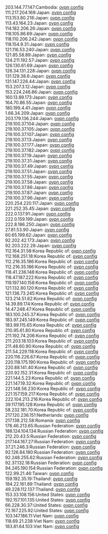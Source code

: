 203.144.77.147:Cambodia: [ovpn config](vpn/203_144_77_147.ovpn)  
111.217.204.169:Japan: [ovpn config](vpn/111_217_204_169.ovpn)  
113.153.80.218:Japan: [ovpn config](vpn/113_153_80_218.ovpn)  
113.43.164.23:Japan: [ovpn config](vpn/113_43_164_23.ovpn)  
114.182.206.26:Japan: [ovpn config](vpn/114_182_206_26.ovpn)  
118.105.86.69:Japan: [ovpn config](vpn/118_105_86_69.ovpn)  
118.110.206.242:Japan: [ovpn config](vpn/118_110_206_242.ovpn)  
118.154.9.31:Japan: [ovpn config](vpn/118_154_9_31.ovpn)  
121.116.53.240:Japan: [ovpn config](vpn/121_116_53_240.ovpn)  
121.85.58.89:Japan: [ovpn config](vpn/121_85_58_89.ovpn)  
124.211.192.57:Japan: [ovpn config](vpn/124_211_192_57.ovpn)  
126.130.61.69:Japan: [ovpn config](vpn/126_130_61_69.ovpn)  
126.34.131.228:Japan: [ovpn config](vpn/126_34_131_228.ovpn)  
131.129.38.6:Japan: [ovpn config](vpn/131_129_38_6.ovpn)  
131.147.226.44:Japan: [ovpn config](vpn/131_147_226_44.ovpn)  
153.207.3.12:Japan: [ovpn config](vpn/153_207_3_12.ovpn)  
153.224.246.86:Japan: [ovpn config](vpn/153_224_246_86.ovpn)  
160.13.89.173:Japan: [ovpn config](vpn/160_13_89_173.ovpn)  
164.70.86.55:Japan: [ovpn config](vpn/164_70_86_55.ovpn)  
180.199.4.41:Japan: [ovpn config](vpn/180_199_4_41.ovpn)  
1.66.34.209:Japan: [ovpn config](vpn/1_66_34_209.ovpn)  
203.179.136.244:Japan: [ovpn config](vpn/203_179_136_244.ovpn)  
219.100.37.104:Japan: [ovpn config](vpn/219_100_37_104.ovpn)  
219.100.37.105:Japan: [ovpn config](vpn/219_100_37_105.ovpn)  
219.100.37.107:Japan: [ovpn config](vpn/219_100_37_107.ovpn)  
219.100.37.13:Japan: [ovpn config](vpn/219_100_37_13.ovpn)  
219.100.37.177:Japan: [ovpn config](vpn/219_100_37_177.ovpn)  
219.100.37.182:Japan: [ovpn config](vpn/219_100_37_182.ovpn)  
219.100.37.19:Japan: [ovpn config](vpn/219_100_37_19.ovpn)  
219.100.37.31:Japan: [ovpn config](vpn/219_100_37_31.ovpn)  
219.100.37.49:Japan: [ovpn config](vpn/219_100_37_49.ovpn)  
219.100.37.51:Japan: [ovpn config](vpn/219_100_37_51.ovpn)  
219.100.37.55:Japan: [ovpn config](vpn/219_100_37_55.ovpn)  
219.100.37.58:Japan: [ovpn config](vpn/219_100_37_58.ovpn)  
219.100.37.86:Japan: [ovpn config](vpn/219_100_37_86.ovpn)  
219.100.37.87:Japan: [ovpn config](vpn/219_100_37_87.ovpn)  
219.100.37.96:Japan: [ovpn config](vpn/219_100_37_96.ovpn)  
220.254.220.117:Japan: [ovpn config](vpn/220_254_220_117.ovpn)  
221.252.35.45:Japan: [ovpn config](vpn/221_252_35_45.ovpn)  
222.0.137.91:Japan: [ovpn config](vpn/222_0_137_91.ovpn)  
222.0.159.199:Japan: [ovpn config](vpn/222_0_159_199.ovpn)  
222.8.186.250:Japan: [ovpn config](vpn/222_8_186_250.ovpn)  
27.81.53.90:Japan: [ovpn config](vpn/27_81_53_90.ovpn)  
60.65.199.62:Japan: [ovpn config](vpn/60_65_199_62.ovpn)  
92.202.42.173:Japan: [ovpn config](vpn/92_202_42_173.ovpn)  
92.203.222.28:Japan: [ovpn config](vpn/92_203_222_28.ovpn)  
112.164.31.58:Korea Republic of: [ovpn config](vpn/112_164_31_58.ovpn)  
112.168.251.18:Korea Republic of: [ovpn config](vpn/112_168_251_18.ovpn)  
112.216.35.186:Korea Republic of: [ovpn config](vpn/112_216_35_186.ovpn)  
112.216.35.186:Korea Republic of: [ovpn config](vpn/112_216_35_186.ovpn)  
118.41.236.148:Korea Republic of: [ovpn config](vpn/118_41_236_148.ovpn)  
118.47.187.222:Korea Republic of: [ovpn config](vpn/118_47_187_222.ovpn)  
119.197.140.158:Korea Republic of: [ovpn config](vpn/119_197_140_158.ovpn)  
121.132.80.120:Korea Republic of: [ovpn config](vpn/121_132_80_120.ovpn)  
121.136.73.245:Korea Republic of: [ovpn config](vpn/121_136_73_245.ovpn)  
123.214.51.62:Korea Republic of: [ovpn config](vpn/123_214_51_62.ovpn)  
14.39.89.174:Korea Republic of: [ovpn config](vpn/14_39_89_174.ovpn)  
14.47.248.47:Korea Republic of: [ovpn config](vpn/14_47_248_47.ovpn)  
183.100.245.37:Korea Republic of: [ovpn config](vpn/183_100_245_37.ovpn)  
183.97.245.149:Korea Republic of: [ovpn config](vpn/183_97_245_149.ovpn)  
183.99.115.65:Korea Republic of: [ovpn config](vpn/183_99_115_65.ovpn)  
210.95.61.80:Korea Republic of: [ovpn config](vpn/210_95_61_80.ovpn)  
211.192.74.206:Korea Republic of: [ovpn config](vpn/211_192_74_206.ovpn)  
211.203.18.103:Korea Republic of: [ovpn config](vpn/211_203_18_103.ovpn)  
211.48.60.90:Korea Republic of: [ovpn config](vpn/211_48_60_90.ovpn)  
211.54.229.118:Korea Republic of: [ovpn config](vpn/211_54_229_118.ovpn)  
220.116.226.67:Korea Republic of: [ovpn config](vpn/220_116_226_67.ovpn)  
220.118.175.190:Korea Republic of: [ovpn config](vpn/220_118_175_190.ovpn)  
220.88.141.40:Korea Republic of: [ovpn config](vpn/220_88_141_40.ovpn)  
220.92.152.31:Korea Republic of: [ovpn config](vpn/220_92_152_31.ovpn)  
221.144.5.23:Korea Republic of: [ovpn config](vpn/221_144_5_23.ovpn)  
221.147.19.32:Korea Republic of: [ovpn config](vpn/221_147_19_32.ovpn)  
221.148.56.230:Korea Republic of: [ovpn config](vpn/221_148_56_230.ovpn)  
221.157.159.217:Korea Republic of: [ovpn config](vpn/221_157_159_217.ovpn)  
222.104.213.216:Korea Republic of: [ovpn config](vpn/222_104_213_216.ovpn)  
39.117.195.128:Korea Republic of: [ovpn config](vpn/39_117_195_128.ovpn)  
58.232.181.70:Korea Republic of: [ovpn config](vpn/58_232_181_70.ovpn)  
217.120.236.151:Netherlands: [ovpn config](vpn/217_120_236_151.ovpn)  
217.138.212.58:Romania: [ovpn config](vpn/217_138_212_58.ovpn)  
178.46.213.65:Russian Federation: [ovpn config](vpn/178_46_213_65.ovpn)  
188.124.104.134:Russian Federation: [ovpn config](vpn/188_124_104_134.ovpn)  
212.20.43.5:Russian Federation: [ovpn config](vpn/212_20_43_5.ovpn)  
217.144.167.27:Russian Federation: [ovpn config](vpn/217_144_167_27.ovpn)  
37.21.246.3:Russian Federation: [ovpn config](vpn/37_21_246_3.ovpn)  
92.126.84.180:Russian Federation: [ovpn config](vpn/92_126_84_180.ovpn)  
92.248.255.62:Russian Federation: [ovpn config](vpn/92_248_255_62.ovpn)  
92.37.132.18:Russian Federation: [ovpn config](vpn/92_37_132_18.ovpn)  
94.245.190.154:Russian Federation: [ovpn config](vpn/94_245_190_154.ovpn)  
122.99.21.46:Taiwan: [ovpn config](vpn/122_99_21_46.ovpn)  
159.192.35.19:Thailand: [ovpn config](vpn/159_192_35_19.ovpn)  
184.22.161.89:Thailand: [ovpn config](vpn/184_22_161_89.ovpn)  
49.228.112.137:Thailand: [ovpn config](vpn/49_228_112_137.ovpn)  
153.33.108.156:United States: [ovpn config](vpn/153_33_108_156.ovpn)  
192.157.101.135:United States: [ovpn config](vpn/192_157_101_135.ovpn)  
66.228.30.37:United States: [ovpn config](vpn/66_228_30_37.ovpn)  
72.167.225.92:United States: [ovpn config](vpn/72_167_225_92.ovpn)  
103.147.186.11:Viet Nam: [ovpn config](vpn/103_147_186_11.ovpn)  
118.69.21.238:Viet Nam: [ovpn config](vpn/118_69_21_238.ovpn)  
183.81.64.103:Viet Nam: [ovpn config](vpn/183_81_64_103.ovpn)  
